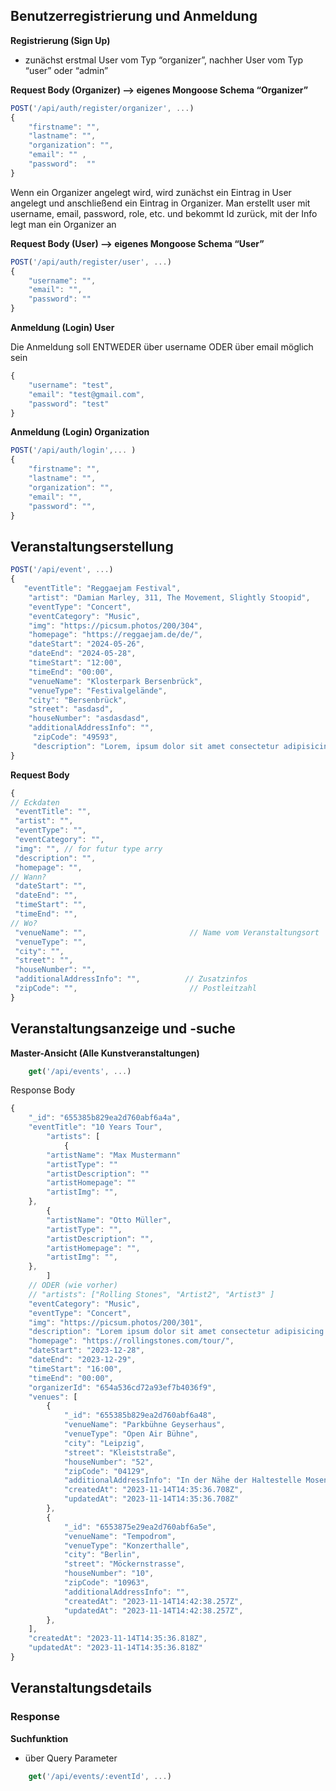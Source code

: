 ## **Benutzerregistrierung und Anmeldung**

**Registrierung (Sign Up)**

- zunächst erstmal User vom Typ “organizer”, nachher User vom Typ “user” oder “admin”

**Request Body (Organizer) —> eigenes Mongoose Schema “Organizer”**

```jsx
POST('/api/auth/register/organizer', ...)
{
	"firstname": "",
	"lastname": "",
    "organization": "",
	"email": "" ,
    "password":  ""
}
```

Wenn ein Organizer angelegt wird, wird zunächst ein Eintrag in User angelegt und anschließend ein Eintrag in Organizer. Man erstellt user mit username, email, password, role, etc. und bekommt Id zurück, mit der Info legt man ein Organizer an

**Request Body (User) —> eigenes Mongoose Schema “User”**

```jsx
POST('/api/auth/register/user', ...)
{
    "username": "",
    "email": "",
    "password": ""
}
```

**Anmeldung (Login) User**

Die Anmeldung soll ENTWEDER über username ODER über email möglich sein

```jsx
{
    "username": "test",
    "email": "test@gmail.com",
    "password": "test"
}
```

**Anmeldung (Login) Organization**

```jsx
POST('/api/auth/login',... )
{
    "firstname": "",
    "lastname": "",
    "organization": "",
    "email": "",
    "password": "",
}
```

## Veranstaltungserstellung

```jsx
POST('/api/event', ...)
{
   "eventTitle": "Reggaejam Festival",
    "artist": "Damian Marley, 311, The Movement, Slightly Stoopid",
    "eventType": "Concert",
    "eventCategory": "Music",
    "img": "https://picsum.photos/200/304",
    "homepage": "https://reggaejam.de/de/",
    "dateStart": "2024-05-26",
    "dateEnd": "2024-05-28",
    "timeStart": "12:00",
    "timeEnd": "00:00",
    "venueName": "Klosterpark Bersenbrück",
    "venueType": "Festivalgelände",
    "city": "Bersenbrück",
    "street": "asdasd",
    "houseNumber": "asdasdasd",
    "additionalAddressInfo": "",
     "zipCode": "49593",
     "description": "Lorem, ipsum dolor sit amet consectetur adipisicing elit. Numquam quo nobis quaerat molestiae exercitationem quae molestias aut eaque ipsam ex consequatur dicta ab accusamus fuga, impedit alias debitis quis consectetur nam, laudantium quia ducimus porro soluta! Molestias delectus aliquid, nulla a ea dolorem totam, minus quaerat dolores quae, beatae sunt."
}
```

**Request Body**

```jsx
{
// Eckdaten
 "eventTitle": "",
 "artist": "",
 "eventType": "",
 "eventCategory": "",
 "img": "", // for futur type arry
 "description": "",
 "homepage": "",
// Wann?
 "dateStart": "",
 "dateEnd": "",
 "timeStart": "",
 "timeEnd": "",
// Wo?
 "venueName": "",                       // Name vom Veranstaltungsort
 "venueType": "",
 "city": "",
 "street": "",
 "houseNumber": "",
 "additionalAddressInfo": "",          // Zusatzinfos
 "zipCode": "",                         // Postleitzahl
}
```

## **Veranstaltungsanzeige und -suche**

**Master-Ansicht (Alle Kunstveranstaltungen)**

```jsx
    get('/api/events', ...)
```

Response Body

```jsx
{
    "_id": "655385b829ea2d760abf6a4a",
    "eventTitle": "10 Years Tour",
		"artists": [
			{
        "artistName": "Max Mustermann"
        "artistType": ""
        "artistDescription": ""
        "artistHomepage": ""
        "artistImg": "",
    },
		{
        "artistName": "Otto Müller",
        "artistType": "",
        "artistDescription": "",
        "artistHomepage": "",
        "artistImg": "",
    },
		]
    // ODER (wie vorher)
    // "artists": ["Rolling Stones", "Artist2", "Artist3" ]
    "eventCategory": "Music",
    "eventType": "Concert",
    "img": "https://picsum.photos/200/301",
    "description": "Lorem ipsum dolor sit amet consectetur adipisicing elit. Officia animi aspernatur, illo quo quibusdam perferendis repudiandae omnis voluptate maxime. Obcaecati quas minus, quia id optio deleniti at omnis natus sapiente mollitia ipsum quos quaerat doloribus similique necessitatibus fugit dolorem quod laboriosam? Perspiciatis magnam, assumenda beatae tenetur dolore sequi qui reiciendis! Lorem, ipsum dolor sit amet consectetur adipisicing elit. In aut ipsam iusto corporis eligendi ex. Voluptatibus, magni, quaerat dolor aspernatur deserunt similique blanditiis exercitationem sapiente reiciendis deleniti placeat voluptas enim, quo molestias in perspiciatis laudantium atque ea. Natus illo, quod dolorem doloribus tempore nam nisi, voluptates necessitatibus possimus alias accusamus quas pariatur voluptatibus, quisquam minima? Quis eligendi aspernatur quas labore, quam recusandae distinctio rem iusto nesciunt quia illo dolor soluta harum voluptatum inventore ex, id perspiciatis. Quam veritatis tempore id iusto modi cupiditate vel alias magni tenetur, atque officiis velit dolore. Eaque labore ipsam aliquid iusto nisi suscipit laudantium quo?",
    "homepage": "https://rollingstones.com/tour/",
    "dateStart": "2023-12-28",
    "dateEnd": "2023-12-29",
    "timeStart": "16:00",
    "timeEnd": "00:00",
    "organizerId": "654a536cd72a93ef7b4036f9",
    "venues": [
        {
            "_id": "655385b829ea2d760abf6a48",
            "venueName": "Parkbühne Geyserhaus",
            "venueType": "Open Air Bühne",
            "city": "Leipzig",
            "street": "Kleiststraße",
            "houseNumber": "52",
            "zipCode": "04129",
            "additionalAddressInfo": "In der Nähe der Haltestelle Mosenthinstraße",
            "createdAt": "2023-11-14T14:35:36.708Z",
            "updatedAt": "2023-11-14T14:35:36.708Z"
        },
        {
            "_id": "6553875e29ea2d760abf6a5e",
            "venueName": "Tempodrom",
            "venueType": "Konzerthalle",
            "city": "Berlin",
            "street": "Möckernstrasse",
            "houseNumber": "10",
            "zipCode": "10963",
            "additionalAddressInfo": "",
            "createdAt": "2023-11-14T14:42:38.257Z",
            "updatedAt": "2023-11-14T14:42:38.257Z",
        },
    ],
    "createdAt": "2023-11-14T14:35:36.818Z",
    "updatedAt": "2023-11-14T14:35:36.818Z"
}
```

## Veranstaltungsdetails

### Response

**Suchfunktion**

- über Query Parameter

```js
    get('/api/events/:eventId', ...)
```
